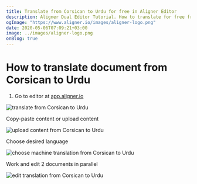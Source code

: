 ```yaml
---
title: Translate from Corsican to Urdu for free in Aligner Editor
description: Aligner Dual Editor Tutorial. How to translate for free from Corsican to Urdu. Aligner is multilingual document management platform. 
ogImage: "https://www.aligner.io/images/aligner-logo.png"
date: 2020-05-06T07:09:21+03:00
image: ../images/aligner-logo.png
onBlog: true
---
```


# How to translate document from Corsican to Urdu

1. Go to editor at [app.aligner.io](https://app.aligner.io "Aligner App web page")

![translate from Corsican to Urdu](../aligner-blank-editor.png "translate from Corsican to Urdu")

Copy-paste content or upload content

![upload content from Corsican to Urdu](../aligner-uploaded-document.png "upload content from Corsican to Urdu")

Choose desired language

![choose machine translation from Corsican to Urdu](../aligner-language-dropdown.png "choose machine translation from Corsican to Urdu")

Work and edit 2 documents in parallel

![edit translation from Corsican to Urdu](../aligner-double-sitded-editor.png "edit translation from Corsican to Urdu")

